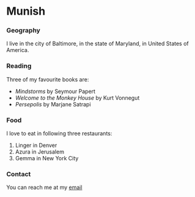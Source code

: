# Munish

### Geography

I live in the city of Baltimore, in the state of Maryland, in United States of America.

### Reading

Three of my favourite books are:

- *Mindstorms* by Seymour Papert
- *Welcome to the Monkey House* by Kurt Vonnegut
- *Persepolis* by Marjane Satrapi

### Food

I love to eat in following three restaurants:

1. Linger in Denver
2. Azura in Jerusalem
3. Gemma in New York City

### Contact

You can reach me at my [email](https://www.gmail.com)
